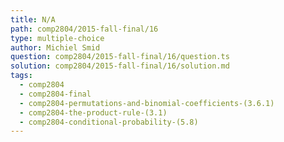 ```yaml
---
title: N/A
path: comp2804/2015-fall-final/16
type: multiple-choice
author: Michiel Smid
question: comp2804/2015-fall-final/16/question.ts
solution: comp2804/2015-fall-final/16/solution.md
tags:
  - comp2804
  - comp2804-final
  - comp2804-permutations-and-binomial-coefficients-(3.6.1)
  - comp2804-the-product-rule-(3.1)
  - comp2804-conditional-probability-(5.8)
---
```


